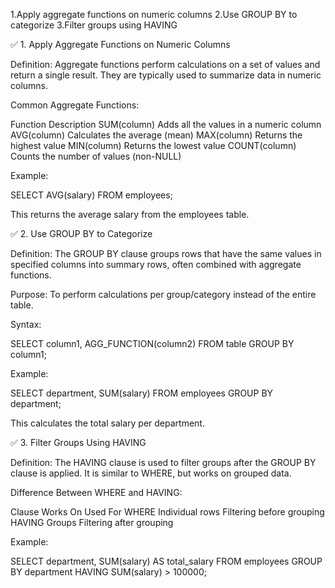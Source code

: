 1.Apply aggregate functions on numeric columns
 2.Use GROUP BY to categorize
 3.Filter groups using HAVING

 ✅ 1. Apply Aggregate Functions on Numeric Columns

Definition:
Aggregate functions perform calculations on a set of values and return a single result. They are typically used to summarize data in numeric columns.

Common Aggregate Functions:

Function	Description
SUM(column)	Adds all the values in a numeric column
AVG(column)	Calculates the average (mean)
MAX(column)	Returns the highest value
MIN(column)	Returns the lowest value
COUNT(column)	Counts the number of values (non-NULL)

Example:

SELECT AVG(salary) FROM employees;


This returns the average salary from the employees table.

✅ 2. Use GROUP BY to Categorize

Definition:
The GROUP BY clause groups rows that have the same values in specified columns into summary rows, often combined with aggregate functions.

Purpose:
To perform calculations per group/category instead of the entire table.

Syntax:

SELECT column1, AGG_FUNCTION(column2)
FROM table
GROUP BY column1;


Example:

SELECT department, SUM(salary)
FROM employees
GROUP BY department;


This calculates the total salary per department.

✅ 3. Filter Groups Using HAVING

Definition:
The HAVING clause is used to filter groups after the GROUP BY clause is applied. It is similar to WHERE, but works on grouped data.

Difference Between WHERE and HAVING:

Clause	Works On	Used For
WHERE	Individual rows	Filtering before grouping
HAVING	Groups	Filtering after grouping

Example:

SELECT department, SUM(salary) AS total_salary
FROM employees
GROUP BY department
HAVING SUM(salary) > 100000;
